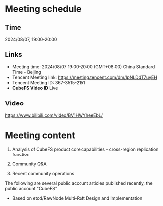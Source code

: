# Meeting schedule

## Time

2024/08/07, 19:00-20:00

## Links

+ Meeting time: 2024/08/07 19:00-20:00 (GMT+08:00) China Standard Time - Beijing
+ Tencent Meeting link: https://meeting.tencent.com/dm/IpNLDdT7uyEH
+ Tencent Meeting ID: 367-3515-2151
+ **CubeFS Video ID** Live

## Video
https://www.bilibili.com/video/BV1HWYheeEbL/

# Meeting content

1. Analysis of CubeFS product core capabilities - cross-region replication function

2. Community Q&A

3. Recent community operations

The following are several public account articles published recently, the public account "CubeFS"
- Based on etcd/RawNode Multi-Raft Design and Implementation